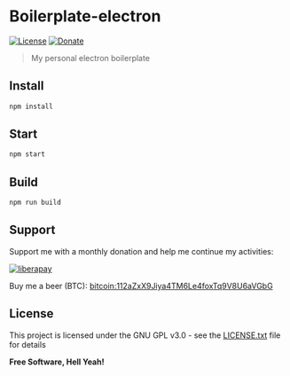 Boilerplate-electron
===

[![License](https://img.shields.io/badge/license-GPL%20v3%2B-yellow.svg?style=flat-square&colorA=0d7377&colorB=44c2c7)](LICENSE.txt)
[![Donate](https://img.shields.io/badge/donate-liberapay-blue.svg?style=flat-square&colorA=0d7377&colorB=44c2c7)](https://liberapay.com/ston3o/donate)

> My personal electron boilerplate

## Install

```bash
npm install
```

## Start

```bash
npm start
```

## Build

```bash
npm run build
```

## Support

Support me with a monthly donation and help me continue my activities:

[![liberapay](https://liberapay.com/assets/widgets/donate.svg)](https://liberapay.com/ston3o/donate)

Buy me a beer (BTC): [bitcoin:112aZxX9Jiya4TM6Le4foxTq9V8U6aVGbG](112aZxX9Jiya4TM6Le4foxTq9V8U6aVGbG)

## License

This project is licensed under the GNU GPL v3.0 - see the [LICENSE.txt](LICENSE.txt) file for details

**Free Software, Hell Yeah!**

